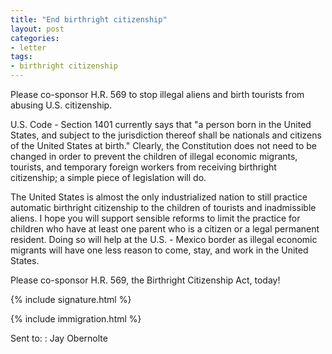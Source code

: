 ```yaml
---
title: "End birthright citizenship"
layout: post
categories:
- letter
tags:
- birthright citizenship
---
```


Please co-sponsor H.R. 569 to stop illegal aliens and birth tourists from abusing U.S. citizenship.

U.S. Code - Section 1401 currently says that "a person born in the United States, and subject to the jurisdiction thereof shall be nationals and citizens of the United States at birth." Clearly, the Constitution does not need to be changed in order to prevent the children of illegal economic migrants, tourists, and temporary foreign workers from receiving birthright citizenship; a simple piece of legislation will do.

The United States is almost the only industrialized nation to still practice automatic birthright citizenship to the children of tourists and inadmissible aliens. I hope you will support sensible reforms to limit the practice for children who have at least one parent who is a citizen or a legal permanent resident. Doing so will help at the U.S. - Mexico border as illegal economic migrants will have one less reason to come, stay, and work in the United States.

Please co-sponsor H.R. 569, the Birthright Citizenship Act, today!

{% include signature.html %}

{% include immigration.html %}

Sent to:
: Jay Obernolte
